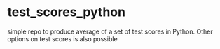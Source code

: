 # test_scores_python
simple repo to produce average of a set of test scores in Python. Other options on test scores is also possible
